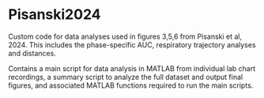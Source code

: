 # Pisanski2024
Custom code for data analyses used in figures 3,5,6 from Pisanski et al, 2024. This includes the phase-specific AUC, respiratory trajectory analyses and distances.

Contains a main script for data analysis in MATLAB from individual lab chart recordings, a summary script to analyze the full dataset and output final figures, and associated MATLAB functions required to run the main scripts.
